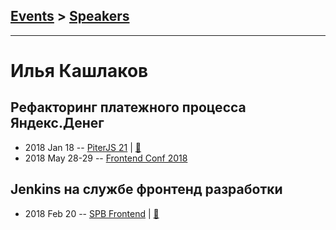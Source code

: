 ## [Events](../README.md) > [Speakers](../speakers.md)
---

# Илья Кашлаков

## Рефакторинг платежного процесса Яндекс.Денег
- 2018 Jan 18 -- [PiterJS 21](https://youtu.be/-wM-JmF1-VM)  | [:notebook:](https://github.com/piterjs/piterjs.org/blob/gh-pages/events/21/yamoney-refactoring.pdf)  
- 2018 May 28-29 -- [Frontend Conf 2018](https://www.youtube.com/watch?v=wOZTdxdC1YQ)    
## Jenkins на службе фронтенд разработки
- 2018 Feb 20 -- [SPB Frontend](https://www.youtube.com/watch?v=DA_R8mIaRJg)  | [:notebook:](http://amp.gs/xDvx)  
